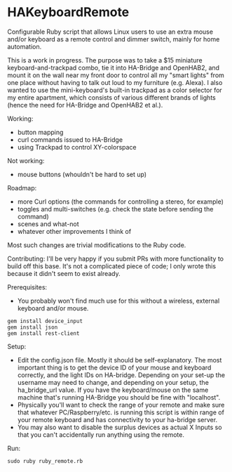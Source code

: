 # HAKeyboardRemote
Configurable Ruby script that allows Linux users to use an extra mouse and/or keyboard as a remote control and dimmer switch, mainly for home automation. 

This is a work in progress. The purpose was to take a $15 miniature keyboard-and-trackpad combo, tie it into HA-Bridge and OpenHAB2, and mount it on the wall near my front door to control all my "smart lights" from one place without having to talk out loud to my furniture (e.g. Alexa). I also wanted to use the mini-keyboard's built-in trackpad as a color selector for my entire apartment, which consists of various different brands of lights (hence the need for HA-Bridge and OpenHAB2 et al.).

Working:
- button mapping
- curl commands issued to HA-Bridge
- using Trackpad to control XY-colorspace 

Not working: 
- mouse buttons (whouldn't be hard to set up)

Roadmap:
- more Curl options (the commands for controlling a stereo, for example)
- toggles and multi-switches (e.g. check the state before sending the command)
- scenes and what-not
- whatever other improvements I think of

Most such changes are trivial modifications to the Ruby code.

Contributing:
I'll be very happy if you submit PRs with more functionality to build off this base. It's not a complicated piece of code; I only wrote this because it didn't seem to exist already.

Prerequisites:
- You probably won't find much use for this without a wireless, external keyboard and/or mouse.
 
```
gem install device_input
gem install json
gem install rest-client
```

Setup:
- Edit the config.json file. Mostly it should be self-explanatory. The most important thing is to get the device ID of your mouse and keyboard correctly, and the light IDs on HA-bridge. Depending on your set-up the username may need to change, and depending on your setup, the ha_bridge_url value. If you have the keyboard/mouse on the same machine that's running HA-Bridge you should be fine with "localhost". 
- Physically you'll want to check the range of your remote and make sure that whatever PC/Raspberry/etc. is running this script is within range of your remote keyboard and has connectivity to your ha-bridge server.
- You may also want to disable the surplus devices as actual X Inputs so that you can't accidentally run anything using the remote.


Run:

```
sudo ruby ruby_remote.rb
```

